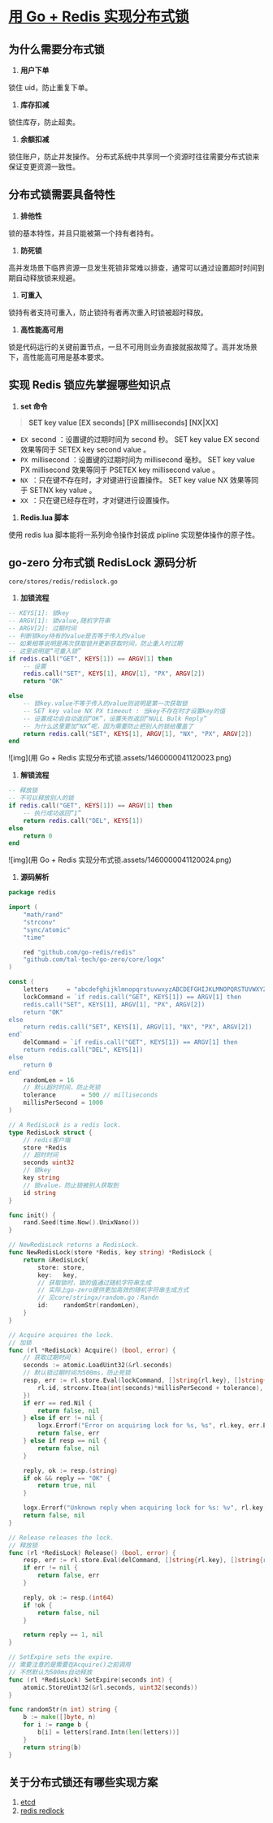 # [用 Go + Redis 实现分布式锁](https://segmentfault.com/a/1190000041120021)

## 为什么需要分布式锁

1. **用户下单**

锁住 uid，防止重复下单。

1. **库存扣减**

锁住库存，防止超卖。

1. **余额扣减**

锁住账户，防止并发操作。
分布式系统中共享同一个资源时往往需要分布式锁来保证变更资源一致性。

## 分布式锁需要具备特性

1. **排他性**

锁的基本特性，并且只能被第一个持有者持有。

1. **防死锁**

高并发场景下临界资源一旦发生死锁非常难以排查，通常可以通过设置超时时间到期自动释放锁来规避。

1. **可重入**

锁持有者支持可重入，防止锁持有者再次重入时锁被超时释放。

1. **高性能高可用**

锁是代码运行的关键前置节点，一旦不可用则业务直接就报故障了。高并发场景下，高性能高可用是基本要求。

## 实现 Redis 锁应先掌握哪些知识点

1. **set 命令**

> **SET key value [EX seconds] [PX milliseconds] [NX|XX]**

- `EX `second ：设置键的过期时间为 second 秒。 SET key value EX second 效果等同于 SETEX key second value 。
- `PX `millisecond ：设置键的过期时间为 millisecond 毫秒。 SET key value PX millisecond 效果等同于 PSETEX key millisecond value 。
- `NX `：只在键不存在时，才对键进行设置操作。 SET key value NX 效果等同于 SETNX key value 。
- `XX `：只在键已经存在时，才对键进行设置操作。

1. **Redis.lua 脚本**

使用 redis lua 脚本能将一系列命令操作封装成 pipline 实现整体操作的原子性。

## go-zero 分布式锁 RedisLock 源码分析

```
core/stores/redis/redislock.go
```

1. **加锁流程**

```lua
-- KEYS[1]: 锁key
-- ARGV[1]: 锁value,随机字符串
-- ARGV[2]: 过期时间
-- 判断锁key持有的value是否等于传入的value
-- 如果相等说明是再次获取锁并更新获取时间，防止重入时过期
-- 这里说明是“可重入锁”
if redis.call("GET", KEYS[1]) == ARGV[1] then
    -- 设置
    redis.call("SET", KEYS[1], ARGV[1], "PX", ARGV[2])
    return "OK"

else
    -- 锁key.value不等于传入的value则说明是第一次获取锁
    -- SET key value NX PX timeout : 当key不存在时才设置key的值
    -- 设置成功会自动返回“OK”，设置失败返回“NULL Bulk Reply”
    -- 为什么这里要加“NX”呢，因为需要防止把别人的锁给覆盖了
    return redis.call("SET", KEYS[1], ARGV[1], "NX", "PX", ARGV[2])
end
```

![img](用 Go + Redis 实现分布式锁.assets/1460000041120023.png)

1. **解锁流程**

```lua
-- 释放锁
-- 不可以释放别人的锁
if redis.call("GET", KEYS[1]) == ARGV[1] then
    -- 执行成功返回“1”
    return redis.call("DEL", KEYS[1])
else
    return 0
end
```

![img](用 Go + Redis 实现分布式锁.assets/1460000041120024.png)

1. **源码解析**

```go
package redis

import (
    "math/rand"
    "strconv"
    "sync/atomic"
    "time"

    red "github.com/go-redis/redis"
    "github.com/tal-tech/go-zero/core/logx"
)

const (
    letters     = "abcdefghijklmnopqrstuvwxyzABCDEFGHIJKLMNOPQRSTUVWXYZ"
    lockCommand = `if redis.call("GET", KEYS[1]) == ARGV[1] then
    redis.call("SET", KEYS[1], ARGV[1], "PX", ARGV[2])
    return "OK"
else
    return redis.call("SET", KEYS[1], ARGV[1], "NX", "PX", ARGV[2])
end`
    delCommand = `if redis.call("GET", KEYS[1]) == ARGV[1] then
    return redis.call("DEL", KEYS[1])
else
    return 0
end`
    randomLen = 16
    // 默认超时时间，防止死锁
    tolerance       = 500 // milliseconds
    millisPerSecond = 1000
)

// A RedisLock is a redis lock.
type RedisLock struct {
    // redis客户端
    store *Redis
    // 超时时间
    seconds uint32
    // 锁key
    key string
    // 锁value，防止锁被别人获取到
    id string
}

func init() {
    rand.Seed(time.Now().UnixNano())
}

// NewRedisLock returns a RedisLock.
func NewRedisLock(store *Redis, key string) *RedisLock {
    return &RedisLock{
        store: store,
        key:   key,
        // 获取锁时，锁的值通过随机字符串生成
        // 实际上go-zero提供更加高效的随机字符串生成方式
        // 见core/stringx/random.go：Randn
        id:    randomStr(randomLen),
    }
}

// Acquire acquires the lock.
// 加锁
func (rl *RedisLock) Acquire() (bool, error) {
    // 获取过期时间
    seconds := atomic.LoadUint32(&rl.seconds)
    // 默认锁过期时间为500ms，防止死锁
    resp, err := rl.store.Eval(lockCommand, []string{rl.key}, []string{
        rl.id, strconv.Itoa(int(seconds)*millisPerSecond + tolerance),
    })
    if err == red.Nil {
        return false, nil
    } else if err != nil {
        logx.Errorf("Error on acquiring lock for %s, %s", rl.key, err.Error())
        return false, err
    } else if resp == nil {
        return false, nil
    }

    reply, ok := resp.(string)
    if ok && reply == "OK" {
        return true, nil
    }

    logx.Errorf("Unknown reply when acquiring lock for %s: %v", rl.key, resp)
    return false, nil
}

// Release releases the lock.
// 释放锁
func (rl *RedisLock) Release() (bool, error) {
    resp, err := rl.store.Eval(delCommand, []string{rl.key}, []string{rl.id})
    if err != nil {
        return false, err
    }

    reply, ok := resp.(int64)
    if !ok {
        return false, nil
    }

    return reply == 1, nil
}

// SetExpire sets the expire.
// 需要注意的是需要在Acquire()之前调用
// 不然默认为500ms自动释放
func (rl *RedisLock) SetExpire(seconds int) {
    atomic.StoreUint32(&rl.seconds, uint32(seconds))
}

func randomStr(n int) string {
    b := make([]byte, n)
    for i := range b {
        b[i] = letters[rand.Intn(len(letters))]
    }
    return string(b)
}
```

## 关于分布式锁还有哪些实现方案

1. [etcd](https://link.segmentfault.com/?enc=Dn41emT3%2B8kLaegFYbiOWA%3D%3D.hMZbdUJ3uBtU4%2Fy99I%2FTF7Vv%2F4z%2BzG5z8J%2FIuUsYUH%2FJ4qDfupFhW%2BqO9kidf17Npw20KIzBD39JW2%2BP%2BCywrX45%2BuYaJnd%2FLX%2FBwPJvtdE%3D)
2. [redis redlock](https://link.segmentfault.com/?enc=5e%2F1d1F6wUu4E5WxVX9TmQ%3D%3D.6dsRQHRi5mHMf12pf%2FM6vYCRfjKJk2LPc2cMseIE1X5SQLDiBZJ4siG2li7Ouv8el4WEf%2BqAYm%2BZRNXnYvkR5sHRf0OQ2y03MOSnRMsaiEd3Ktk7ZjeSHt7tYp7EL%2BwuQpv%2BaYTaSAktOkfShCYuPQ%3D%3D)